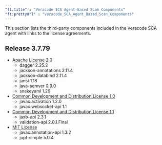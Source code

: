 ```yaml
---
"ft:title" : "Veracode SCA Agent-Based Scan Components"
"ft:prettyUrl" : "Veracode_SCA_Agent_Based_Scan_Components"
---
```

This section lists the third-party components included in the Veracode SCA agent with links to the license agreements.

## Release 3.7.79

- [Apache License 2.0](https://spdx.org/licenses/Apache-2.0.html)
    - dagger 2.25.2
    - jackson-annotations	2.11.4
    - jackson-databind	2.11.4
    - jansi	1.18
    - java-semver	0.9.0
    - snakeyaml	1.29
- [Common Development and Distribution License 1.0](https://spdx.org/licenses/CDDL-1.0.html)
    - javax.activation	1.2.0
    - javax.websocket-api	1.1
- [Common Development and Distribution License 1.1](https://spdx.org/licenses/CDDL-1.1.html)
    - jaxb-api	2.3.1
    - validation-api	2.0.1.Final
- [MIT License](https://spdx.org/licenses/MIT.html)
    - javax.annotation-api	1.3.2
    - jopt-simple	5.0.4